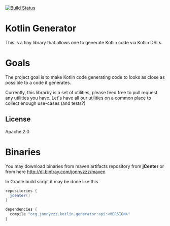 [![Build Status](https://travis-ci.org/jonnyzzz/kotlin.generator.svg?branch=master)](https://travis-ci.org/jonnyzzz/kotlin.generator)

Kotlin Generator
================

This is a tiny library that allows one to generate
Kotlin code  via Kotlin DSLs.

Goals
=====

The project goal is to make Kotlin code generating code to looks as close as possible to a code it generates.

Currently, this librarby is a set of utilities, please feed free to pull request any utilities you have. Let's have all our utilities on a common place to collect enough use-cases (and tests?)

License
-------

Apache 2.0


Binaries
========

You may download binaries from maven artifacts repository from **jCenter** or from here
http://dl.bintray.com/jonnyzzz/maven

In Gradle build script it may be done like this
```gradle
repositories {
  jcenter()
}

dependencies {
  compile "org.jonnyzzz.kotlin.generator:api:<VERSION>"
}
```

